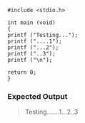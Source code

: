 
```
#include <stdio.h>

int main (void)
{
printf ("Testing...");
printf ("....1");
printf ("...2");
printf ("..3");
printf ("\n");

return 0;
}
```
### Expected Output

> Testing.......1...2..3